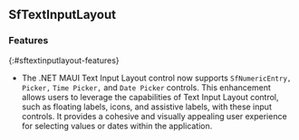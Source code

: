 ## SfTextInputLayout

### Features
{:#sftextinputlayout-features}

* The .NET MAUI Text Input Layout control now supports `SfNumericEntry,` `Picker,` `Time Picker,` and `Date Picker` controls. This enhancement allows users to leverage the capabilities of Text Input Layout control, such as floating labels, icons, and assistive labels, with these input controls. It provides a cohesive and visually appealing user experience for selecting values or dates within the application.
